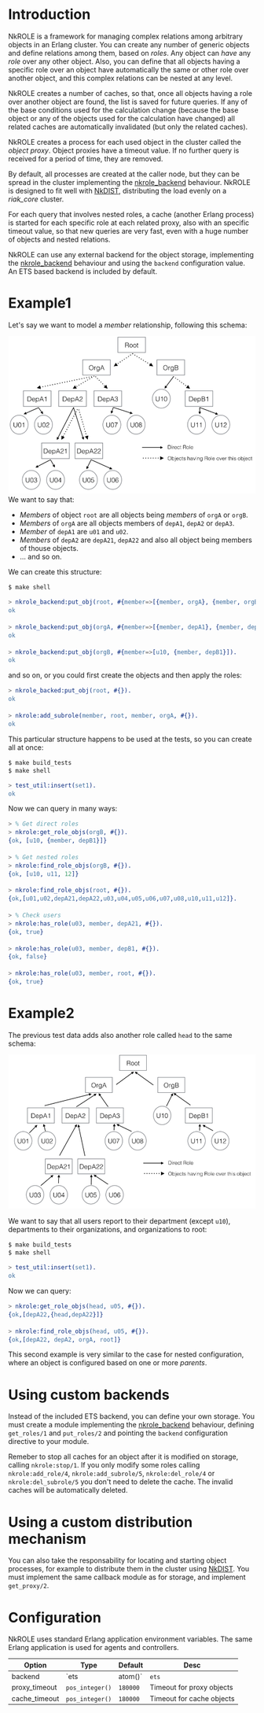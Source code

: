 # Introduction

NkROLE is a framework for managing complex relations among arbitrary objects in an Erlang cluster. You can create any number of generic objects and define relations among them, based on _roles_. Any object can _have_ any _role_ over any other object. Also, you can define that all objects having a specific role over an object have automatically the same or other role over another object, and this complex relations can be nested at any level.

NkROLE creates a number of caches, so that, once all objects having a role over another object are found, the list is saved for future queries. If any of the base conditions used for the calculation change (because the base object or any of the objects used for the calculation have changed) all related caches are automatically invalidated (but only the related caches).

NkROLE creates a process for each used object in the cluster called the _object proxy_. Object proxies have a timeout value. If no further query is received for a period of time, they are removed.

By default, all processes are created at the caller node, but they can be spread in the cluster implementing the [nkrole_backend](src/nkrole_backend.erl) behaviour. NkROLE is designed to fit well with [NkDIST](https://github.com/Nekso/nkdist), distributing the load evenly on a _riak_core_ cluster. 

For each query that involves nested roles, a cache (another Erlang process) is started for each specific role at each related proxy, also with an specific timeout value, so that new queries are very fast, even with a huge number of objects and nested relations.

NkROLE can use any external backend for the object storage, implementing the [nkrole_backend](src/nkrole_backend.erl) behaviour and using the `backend` configuration value. An ETS based backend is included by default.

# Example1

Let's say we want to model a _member_ relationship, following this schema:

![Roles1](test/Roles1.png)
We want to say that:

* _Members_ of object `root` are all objects being _members_ of `orgA` or `orgB`.
* _Members_ of `orgA` are all objects members of `depA1`, `depA2` or `depA3`.
* _Member_ of `depA1` are `u01` and `u02`.
* _Members_ of `depA2` are `depA21`, `depA22` and also all object being members of thouse objects.
* ... and so on.

We can create this structure:
```
$ make shell
```

```erlang
> nkrole_backend:put_obj(root, #{member=>[{member, orgA}, {member, orgB}}]).
ok

> nkrole_backend:put_obj(orgA, #{member=>[{member, depA1}, {member, depA2}, {member, depA3}]).
ok

> nkrole_backend:put_obj(orgB, #{member=>[u10, {member, depB1}]).
ok
```

and so on, or you could first create the objects and then apply the roles:
```erlang
> nkrole_backed:put_obj(root, #{}).
ok

> nkrole:add_subrole(member, root, member, orgA, #{}).
ok
```

This particular structure happens to be used at the tests, so you can create all at once:

```
$ make build_tests
$ make shell
```

```erlang
> test_util:insert(set1).
ok
```

Now we can query in many ways:
```erlang
> % Get direct roles
> nkrole:get_role_objs(orgB, #{}).
{ok, [u10, {member, depB1}]}

> % Get nested roles
> nkrole:find_role_objs(orgB, #{}).
{ok, [u10, u11, 12]}

> nkrole:find_role_objs(root, #{}).
{ok,[u01,u02,depA21,depA22,u03,u04,u05,u06,u07,u08,u10,u11,u12]}.

> % Check users
> nkrole:has_role(u03, member, depA21, #{}).
{ok, true}

> nkrole:has_role(u03, member, depB1, #{}).
{ok, false}

> nkrole:has_role(u03, member, root, #{}).
{ok, true}
```


# Example2

The previous test data adds also another role called `head` to the same schema:

![Roles1](test/Roles2.png)

We want to say that all users report to their department (except `u10`), departments to their organizations, and organizations to root:

```
$ make build_tests
$ make shell
```

```erlang
> test_util:insert(set1).
ok
```

Now we can query:
```erlang
> nkrole:get_role_objs(head, u05, #{}).
{ok,[depA22,{head,depA22}]}

> nkrole:find_role_objs(head, u05, #{}).
{ok,[depA22, depA2, orgA, root]}
```

This second example is very similar to the case for nested configuration, where an object is configured based on one or more _parents_.


# Using custom backends

Instead of the included ETS backend, you can define your own storage. You must create a module implementing the [nkrole_backend](src/nkrole_backend.erl) behaviour, defining `get_roles/1` and `put_roles/2` and pointing the `backend` configuration directive to your module.

Remeber to stop all caches for an object after it is modified on storage, calling `nkrole:stop/1`. If you only modify some roles calling `nkrole:add_role/4`, `nkrole:add_subrole/5`, `nkrole:del_role/4` or `nkrole:del_subrole/5` you don't need to delete the cache. The invalid caches will be automatically deleted.


# Using a custom distribution mechanism

You can also take the responsability for locating and starting object processes, for example to distribute them in the cluster using [NkDIST](https://github.com/Nekso/nkdist). You must implement the same callback module as for storage, and implement `get_proxy/2`.



# Configuration

NkROLE uses standard Erlang application environment variables. The same Erlang application is used for agents and controllers. 

Option|Type|Default|Desc
---|---|---|---
backend|`ets|atom()`|`ets`|Backend to use, implementing the nkrole_backend behaviour
proxy_timeout|`pos_integer()`|`180000`|Timeout for proxy objects
cache_timeout|`pos_integer()`|`180000`|Timeout for cache objects
